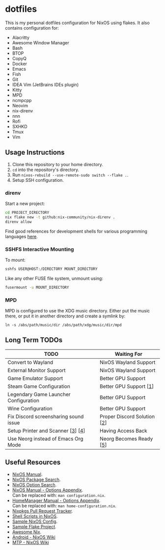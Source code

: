 # dotfiles

This is my personal dotfiles configuration for NixOS using flakes. It also
contains configuration for:

+ Alacritty
+ Awesome Window Manager
+ Bash
+ BTOP
+ CopyQ
+ Docker
+ Emacs
+ Fish
+ Git
+ IDEA Vim (JetBrains IDEs plugin)
+ Kitty
+ MPD
+ ncmpcpp
+ Neovim
+ nix-direnv
+ nnn
+ Rofi
+ SXHKD
+ Tmux
+ Vim

## Usage Instructions

1. Clone this repository to your home directory.
2. `cd` into the repository's directory.
3. Run `nixos-rebuild --use-remote-sudo switch --flake .`.
4. Setup SSH configuration.

### direnv

Start a new project:

```bash
cd PROJECT_DIRECTORY
nix flake new -t github:nix-community/nix-direnv .
direnv allow
```

Find good references for development shells for various programming languages
[here](https://github.com/chayward1/dotfiles#development-shells).

### SSHFS Interactive Mounting

To mount:

```bash
sshfs USER@HOST:/DIRECTORY MOUNT_DIRECTORY
```

Like any other FUSE file system, unmount using:

```bash
fusermount -u MOUNT_DIRECTORY
```

### MPD

MPD is configured to use the XDG music directory. Either put the music there,
or put it in another directory and create a symlink by:

```shell
ln -s /abs/path/music/dir /abs/path/xdg/music/dir/mpd
```

## Long Term TODOs

| TODO                                  | Waiting For                   |
|---------------------------------------|-------------------------------|
| Convert to Wayland                    | NixOS Wayland Support         |
| External Monitor Support              | NixOS Wayland Support         |
| Game Emulator Support                 | Better GPU Support            |
| Steam Game Configuration              | Better GPU Support [[1]]      |
| Legendary Game Launcher Configuration | Better GPU Support            |
| Wine Configuration                    | Better GPU Support            |
| Fix Discord screensharing sound issue | Proper Discord Solution [[2]] |
| Setup Printer and Scanner [[3]] [[4]] | Having Access Back            |
| Use Neorg instead of Emacs Org Mode   | Neorg Becomes Ready [[5]]     |

## Useful Resources

+ [NixOS Manual](https://nixos.org/manual/nixos/stable/).
+ [NixOS Package Search](https://search.nixos.org/packages).
+ [NixOS Option Search](https://search.nixos.org/options).
+ [NixOS Manual - Options Appendix](https://nixos.org/manual/nixos/stable/options.html).\
  Can be replaced with: `man configuration.nix`.
+ [HomeManager Manual - Options Appendix](https://nix-community.github.io/home-manager/options.html).\
  Can be replaced with: `man home-configuration.nix`.
+ [Nixpkgs Pull Request Tracker](https://nixpk.gs/pr-tracker.html).
+ [Shell Scripts in NixOS](https://ertt.ca/nix/shell-scripts/).
+ [Sample NixOS Config](https://github.com/rasendubi/dotfiles).
+ [Sample Flake Project](https://github.com/nix-community/todomvc-nix).
+ [Awesome Nix](https://github.com/nix-community/awesome-nix).
+ [Android - NixOS Wiki](https://nixos.wiki/wiki/Android)
+ [MTP - NixOS Wiki](https://nixos.wiki/wiki/MTP)

[1]: https://youtu.be/v9tb1gTTbJE
[2]: https://support.discord.com/hc/en-us/community/posts/360050971374-Linux-Screen-Share-Sound-Support
[3]: https://nixos.wiki/wiki/Printing
[4]: https://nixos.wiki/wiki/Scanners
[5]: https://github.com/nvim-neorg/neorg
